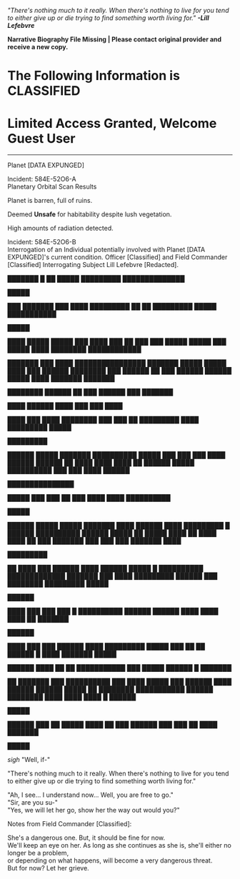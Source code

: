 *"There's nothing much to it really. When there's nothing to live for you tend to either give up or die trying to find something worth living for."* ***-Lill Lefebvre***

**Narrative Biography File Missing | Please contact original provider and receive a new copy.**

# **The Following Information is CLASSIFIED**

# **Limited Access Granted, Welcome Guest User**

---

Planet [DATA EXPUNGED]

Incident: 584E-52O6-A<br>
Planetary Orbital Scan Results

Planet is barren, full of ruins.

Deemed **Unsafe** for habitability despite lush vegetation.

High amounts of radiation detected.

Incident: 584E-52O6-B<br>
Interrogation of an Individual potentially involved with Planet [DATA EXPUNGED]'s current condition.
Officer [Classified] and Field Commander [Classified] Interrogating Subject Lill Lefebvre [Redacted].

███████ █ ██ █████ █████████ ██████████████

█████

███ ███████ ███ ████ █████████ ██ ██ █████████ █████ ███████████

█████

████ █████ █████ ███ ████ ███ ██ ███ ███ █████ █████ ███ █████ ████ ████████ ████████████

███████ ███ ████ ████████████████ ███████ █████ █████ ████ ███ ██████ ████████ ███ ██████ ██ ███ ██████ ██████ █████ ████ ███████ ███████

████████ ██████ ██ ███ ██████ ███ ███████

████ ██████ ████ ███ ███ ████

████ ███ ████ ████████ ███ ███ ██ █████████ ████ █████████ █████

█████████

██████ █████ ███████ ██████████ █████ ███ ███ ███ ████ ██████ ██████ ██ ████ ████ ████ ██ ██████ █████ ██████████ ███ ███ ████ ██████

███████████████

█████ ███ ███ ██ ███ ████ ████ ██████████

█████

██████ █████ █████ ███████ ████ ██████ ████ █████████ █ ██████ ██████████ ██████ █████ ██ █████ ████ ██ ████ ████ ██ ███ ███████ ███ ███ ███ ███████ ████

█████████

██ ████ ███ ██████ ████ ██████ █████ █ ██████████ █████████████ ███████ ███ ████ █████████ ██████ ███ ████████ █████████ █████

██████

████ ███ ███ ███ █ ██████████ ██████ ██████ ████ ████ ████ ██ ███████

██████

████ ███ ███ ██████ ████ █████████ █████ ███ ██ ██ ██████ █ ████ ███████ █████

██████ ████ ██ ██ ███████████ ███ █████ ██████ █ ███████

██ ███████ ███ ██████████ ███ ████ █████ ███ ██████ ████ ██████ ██████ █████ ██ ████████ ███████████ ██████ ████████ ████ ████ ████ █ ██████

█████

██████ ███ ██ █████ ████ ██ ███ ██████ ███ ███ ██ ████ ███████

█████

*sigh* "Well, if-"

"There's nothing much to it really. When there's nothing to live for you tend to either give up or die trying to find something worth living for."

"Ah, I see... I understand now... Well, you are free to go."<br>
"Sir, are you su-"<br>
"Yes, we will let her go, show her the way out would you?"

Notes from Field Commander [Classified]:

She's a dangerous one. But, it should be fine for now.<br>
We'll keep an eye on her. As long as she continues as she is, she'll either no longer be a problem,<br>
or depending on what happens, will become a very dangerous threat.<br>
But for now? Let her grieve.


